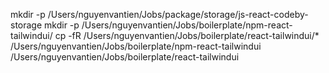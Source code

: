 mkdir -p /Users/nguyenvantien/Jobs/package/storage/js-react-codeby-storage
mkdir -p /Users/nguyenvantien/Jobs/boilerplate/npm-react-tailwindui/
cp -fR /Users/nguyenvantien/Jobs/boilerplate/react-tailwindui/*  /Users/nguyenvantien/Jobs/boilerplate/npm-react-tailwindui
/Users/nguyenvantien/Jobs/boilerplate/react-tailwindui